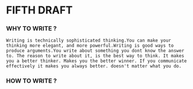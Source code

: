 # FIFTH DRAFT

### WHY TO WRITE ?
    Writing is technically sophisticated thinking.You can make your thinking more elegant, and more powerful.Writing is good ways to produce arguments.You write about something you dont know the answer to. The reason to write about it, is the best way to think. It makes you a better thinker. Makes you the better winner. If you communicate effectively it makes you always better. doesn't matter what you do.


### HOW TO WRITE ?
